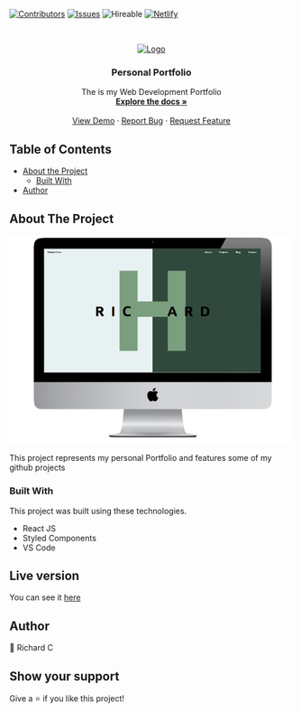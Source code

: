 [![Contributors][contributors-shield]][contributors-url]
[![Issues][issues-shield]][issues-url]
![Hireable](https://cdn.rawgit.com/hiendv/hireable/master/styles/default/yes.svg)
[![Netlify][netlify-shield]][netlify-url]

<!-- PROJECT LOGO -->
<br />
<p align="center">
  <a href="https://github.com/rammazzoti2000/personal_portfolio">
    <img src="images/microverse.png" alt="Logo" width="80" height="80">
  </a>

  <h3 align="center">Personal Portfolio</h3>

  <p align="center">
    The is my Web Development Portfolio
    <br />
    <a href="https://github.com/MeRichard123/Portfolio"><strong>Explore the docs »</strong></a>
    <br />
    <br />
    <a href="https://richardcoric.netlify.app/">View Demo</a>
    ·
    <a href="https://github.com/MeRichard123/Portfolio/ssues">Report Bug</a>
    ·
    <a href="https://github.com/MeRichard123/Portfolio/issues">Request Feature</a>
  </p>
</p>

<!-- TABLE OF CONTENTS -->
## Table of Contents

* [About the Project](#about-the-project)
  * [Built With](#built-with)
* [Author](#author)

<!-- ABOUT THE PROJECT -->
## About The Project

[![Product Name Screen Shot][product-screenshot]](https://richardcoric.netlify.app/)

This project represents my personal Portfolio and features some of my github projects

### Built With
This project was built using these technologies.
* React JS
* Styled Components
* VS Code


<!-- LIVE VERSION -->
## Live version

You can see it [here](https://richardcoric.netlify.app/)


<!-- CONTACT -->
## Author
👤 Richard C

## Show your support

Give a :star: if you like this project!


<!-- MARKDOWN LINKS & IMAGES -->
<!-- https://www.markdownguide.org/basic-syntax/#reference-style-links -->
[contributors-shield]: https://img.shields.io/github/contributors/rammazzoti2000/personal_portfolio.svg?styles/default/yes.svg
[contributors-url]: https://github.com/MeRichard123/Portfolio/graphs/contributors
[issues-shield]: https://img.shields.io/github/issues/rammazzoti2000/personal_portfolio.svg?styles/default/yes.svg
[issues-url]: https://github.com/MeRichard123/Portfolio/issues
[netlify-shield]: https://api.netlify.com/api/v1/badges/f88e03cf-ec7b-4593-ac9b-54e4dabffa33/deploy-status
[netlify-url]: https://app.netlify.com/sites/alex-bangau/deploys
[product-screenshot]: /screenshot.png

